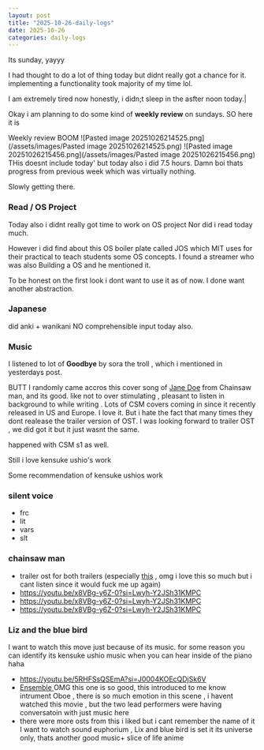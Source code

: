 ```yaml
---
layout: post
title: "2025-10-26-daily-logs"
date: 2025-10-26
categories: daily-logs
---
```



Its sunday, yayyy

I had thought to do a lot of thing today but didnt really got a chance for it. implementing a functionality took majority of my time lol.

I am extremely tired now honestly, i didn;t sleep in the asfter noon today.|


Okay i am planning to do some kind of **weekly review** on sundays.
SO here it is

Weekly review
BOOM
![Pasted image 20251026214525.png](/assets/images/Pasted image 20251026214525.png)
![Pasted image 20251026215456.png](/assets/images/Pasted image 20251026215456.png)
THis doesnt include today' but today also i did 7.5 hours.
Damn boi thats progress from previous week which was virtually nothing.

Slowly getting there.
### Read / OS Project
Today also i didnt really got time to work on OS project
Nor did i read today much.

However i did find about this OS boiler plate called JOS which MIT uses for their practical to teach students some OS concepts.
I found a streamer who was also Building a OS and he mentioned it.

To be honest on the first look i dont want to use it as of now. I done want another abstraction. 

### Japanese
did anki + wanikani
NO comprehensible input today also.

### Music

I listened to lot of **Goodbye** by sora the troll , which i mentioned in yesterdays post.

BUTT
I randomly came accros this cover song of [Jane Doe](https://youtu.be/68GVloi2Jr8?si=HJ4c5BZGkqGKaWAh) from Chainsaw man, and its good. like not to over stimulating , pleasant to listen in background to while writing .
Lots of CSM covers coming in since it recently released in US and Europe. I love it. But i hate the fact that many times they dont realease the trailer version of OST.
I was looking forward to trailer OST , we did got it but it just wasnt the same.

happened with CSM s1 as well.

Still i love kensuke ushio's work

Some recommendation of kensuke ushios work
### silent voice
 - frc
 - lit
 - vars
 - slt

### chainsaw man
- trailer ost for both trailers (especially [this](https://youtu.be/OdjKN-tk8Vo?si=-GTtp-5Kf08vglQ0) , omg i love this so much but i cant listen since it would fuck me up again)
- https://youtu.be/x8VBg-y6Z-0?si=Lwyh-Y2JSh31KMPC
- https://youtu.be/x8VBg-y6Z-0?si=Lwyh-Y2JSh31KMPC
- https://youtu.be/x8VBg-y6Z-0?si=Lwyh-Y2JSh31KMPC

### Liz and the blue bird
I want to watch this move just because of its music. for some reason you can identify its kensuke ushio music when you can hear inside of the piano haha
- https://youtu.be/5RHFSsQSEmA?si=J0004KOEcQDjSk6V
- [Ensemble ](https://youtu.be/lnvpIX_193I?si=RCE3yiLCBKl3nweM) OMG this one is so good, this introduced to me know intrument Oboe , there is so much emotion in this scene , i havent watched this movie , but the two lead performers were having conversatoin with just music here
- there were more osts from this i liked but i cant remember the name of it
I want to watch sound euphorium , Lix and blue bird is set it its universe only, thats another good music+ slice of life anime